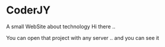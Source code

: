 # CoderJY
A small WebSite about technology
Hi there ..

You can open that project with any server ..
and you can see it
